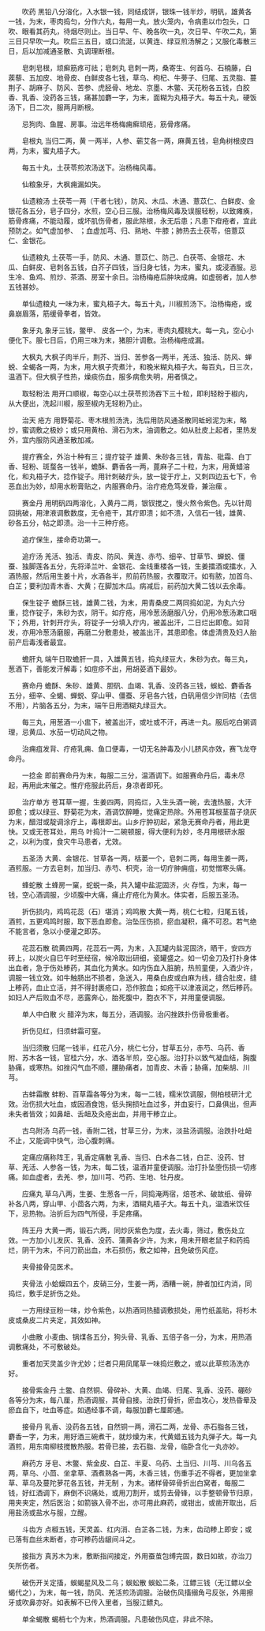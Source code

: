 <!-- { "loadSidebar": true } -->
　　吹药 黑铅八分溶化，入水银一钱，同结成饼，银珠一钱半炒，明矾，雄黄各一钱，为末，枣肉捣匀，分作六丸，每用一丸，放火笼内，令病患以巾包头，口吹、眼看其药丸，待烟尽则止。当日早、午、晚各吹一丸，次日早、午吹二丸，第三日只早吹一丸。吹后三五日，或口流涎，以黄连、绿豆煎汤解之；又服化毒散三日，后以加减通圣散、丸调理断根。

　　皂刺皂根，顽癣筋疼可祛；皂刺丸 皂刺一两，桑寄生、何首乌、石楠藤，白蒺藜、五加皮、地骨皮、白鲜皮各七钱，草乌、枸杞、牛蒡子、归尾、五灵脂、蔓荆子、胡麻子、防风、苦参、虎胫骨、地龙、京墨、木鳖、天花粉各五钱，白胶香、乳香、没药各三钱，痛甚加麝一字，为末，面糊为丸梧子大。每五十丸，硬饭汤下，日二次，服两月断根。

　　忌狗肉、鱼腥、房事。治远年杨梅痈癣顽疮，筋骨疼痛。

　　皂根丸 当归二两，黄 一两半，人参、蕲艾各一两，麻黄五钱，皂角树根皮四两，为末，蜜丸梧子大。

　　每五十丸，土茯苓煎浓汤送下。治杨梅风毒。

　　仙粮象牙，大枫痈漏如失。

　　仙遗粮汤 土茯苓一两（干者七钱），防风、木瓜、木通、薏苡仁、白鲜皮、金银花各五分，皂子四分，水煎，空心日三服。治杨梅风毒及误服轻粉，以致瘫痪，筋骨疼痛，不能动履，或坏肌伤骨者，服此除根，永无后患；凡患下疳疮者，宜此预防之。如气虚加参、 ；血虚加芎、归、熟地、牛膝；肺热去土茯苓，倍薏苡仁、金银花。

　　仙遗粮丸 土茯苓一手，防风、木通、薏苡仁、防己、白茯苓、金银花、木瓜、白鲜皮、皂刺各五钱，白芥子四钱，当归身七钱，为末，蜜丸，或浸酒服。忌生冷、鱼鸡、煎炒、茶酒、房室十余日。治杨梅疮后肿块成痈。如虚弱者，加人参五钱甚妙。

　　单仙遗粮丸 一味为末，蜜丸梧子大。每五十丸，川椒煎汤下。治杨梅疮，或鼻崩眉落，筋缓骨拳者，皆效。

　　象牙丸 象牙三钱，鳖甲、 皮各一个，为末，枣肉丸樱桃大。每一丸，空心小便化下。服七日后，仍用三味为末，猪胆汁调敷。治杨梅疮成漏。

　　大枫丸 大枫子肉半斤，荆芥、当归、苦参各一两半，羌活、独活、防风、蝉蜕、全蝎各一两，为末，用大枫子壳煮汁，和晚米糊丸梧子大。每百丸，日三次，温酒下。但大枫子性热，燥痰伤血，服多病愈失明，用者慎之。

　　取轻粉法 用开口顺椒，每空心以土茯苓煎汤吞下三十粒，即利轻粉于椒内，从大便出，洗起川椒，服至椒内无轻粉乃止。

　　治天 疮方 用野菊花、枣木根煎汤洗，洗后用防风通圣散同蚯蚓泥为末，略炒，蜜调敷之极妙；或只用黄柏、滑石为末，油调敷之。如从肚皮上起者，里热发外，宜内服防风通圣散加减。

　　提疔赛全，外治十种有三；提疔锭子 雄黄、朱砂各三钱，青盐、砒霜、白丁香、轻粉、斑蝥各一钱半，蟾酥、麝香各一两，蓖麻子二十粒，为末，用黄蜡溶化，和丸梧子大，捻作锭子。用针刺破疔头，放一锭于疔上，又刺四边五七下，令恶血出为妙，却用水粉膏贴之，内服赛命丹。治疔疮危笃发昏，兼治瘰 。

　　赛金丹 用明矾四两溶化，入黄丹二两，银钗搅之，慢火熬令紫色。先以针周回挑破，用津液调敷数度，无令疮干，其疔即溃；如不溃，入信石一钱，雄黄、 砂各五分，帖之即溃。治一十三种疔疮。

　　追疔保生，接命奇功第一。

　　追疔汤 羌活、独活、青皮、防风、黄连、赤芍、细辛、甘草节、蝉蜕、僵蚕、独脚莲各五分，先将泽兰叶、金银花、金线重楼各一钱，生姜擂酒或擂水，入酒热服，然后用生姜十片，水酒各半，煎前药热服，衣覆取汗。如有脓，加首乌、白芷；要利加青木香、大黄；在脚加木瓜。病减后，前药加大黄二钱以去余毒。

　　保生锭子 蟾酥三钱，雄黄二钱，为末，用青桑皮二两同捣如泥，为丸六分重，捻作锭子，朱砂为衣，阴干。如疔疮，用冷葱汤磨服八分，仍用冷葱汤漱口咽下；外用，针刺开疔头，将锭子一分填入疔内，被盖出汗，二日烂出即愈。如背发，亦用冷葱汤磨服，再磨二分敷患处，被盖出汗，其患即愈。体虚清贵及妇人胎前产后毒浅者最宜。

　　蟾肝丸 端午日取蟾肝一具，入雄黄五钱，捣丸绿豆大，朱砂为衣。每三丸，葱酒下，善能发汗解毒；如痘疹不出，用胡荽酒下最妙。

　　赛命丹 蟾酥、朱砂、雄黄、胆矾、血竭、乳香、没药各三钱，蜈蚣、麝香各五分，细辛、全蝎、蝉蜕、穿山甲、僵蚕、牙皂各六钱，白矾用信少许同枯（去信不用），片脑各五分，为末，端午日用酒糊丸绿豆大。

　　每三丸，用葱酒一小盅下，被盖出汗，或吐或不汗，再进一丸。服后吃白粥调理，忌黄瓜、水茄一切动风之物。

　　治痈疽发背、疔疮乳痈、鱼口便毒，一切无名肿毒及小儿脐风亦效，赛飞龙夺命丹。

　　一捻金 即前赛命丹为末，每服二三分，温酒调下。如服赛命丹后，毒未尽起，再用此末催之。惟疔疮服此药后，身凉者即死。

　　治疔单方 苍耳草一握，生姜四两，同捣烂，入生头酒一碗，去渣热服，大汗即愈；或以绿豆、野菊花为末，酒调饮醉睡，觉痛定热除。外用苍耳根茎苗子烧灰为末，醋泔或靛调涂疔上，毒根即出。山乡疔肿初起，紧急无赛命丹者，用此更快。又或无苍耳处，用乌 叶捣汁一二碗顿服，得大便利为妙，冬月用根研水服之，以利为度，食灾牛马患者，尤效。

　　五圣汤 大黄、金银花、甘草各一两，栝蒌一个，皂刺二两，每用生姜一两，酒煎服。一方去皂刺，加当归、赤芍、枳壳，治一切疔肿痈疽，初觉憎寒头痛。

　　蜂蛇散 土蜂房一窠，蛇蜕一条，共入罐中盐泥固济，火 存性，为末，每一钱，空心酒调服，少顷腹中大痛，痛止疔疮化为黄水。体实者，后服五圣汤。

　　折伤损内，鸡鸣花蕊（石）堪消；鸡鸣散 大黄一两，桃仁七粒，归尾五钱，酒煎，五更鸡鸣时服，取下恶血即愈。治坠压伤损，瘀血凝积，痛不可忍。若气绝不能言者，急以小便灌之即苏。

　　花蕊石散 硫黄四两，花蕊石一两，为末，入瓦罐内盐泥固济，晒干，安四方砖上，以炭火自巳午时至经宿，候冷取出研细，瓷罐盛之。如一切金刀及打扑身体出血者，急于伤处糁药，其血化为黄水。如内伤血入脏腑，热煎童便，入酒少许，调服一钱立效。如牛触肠出不损者，急送入，用桑白皮或白麻为线，缝合肚皮，缝上糁药，血止立活，并不得封裹疮口，恐作脓血；如疮干以津液润之，然后糁药。如妇人产后败血不尽，恶露奔心，胎死腹中，胞衣不下，并用童便调服。

　　单人中白散 火 醋淬为末，每五分，酒调服。治闪挫跌扑伤骨极重者。

　　折伤见红，归须蚌霜可窒。

　　当归须散 归尾一钱半，红花八分，桃仁七分，甘草五分，赤芍、乌药、香附、苏木各一钱，官桂六分，水、酒各半煎，空心服。治打扑以致气凝血结，胸腹胁痛，或寒热。如挫闪气血不顺，腰胁痛者，加青皮、木香；胁痛，加柴胡、川芎。

　　古蚌霜散 蚌粉、百草霜各等分为末，每一二钱，糯米饮调服，侧柏枝研汁尤效。治伤损大吐血，或因酒食饱，低头掬损吐血过多，并血妄行，口鼻俱出，但声未失者皆效；如鼻衄、舌衄及灸疮出血，并用干糁立止。

　　古乌附汤 乌药一钱，香附二钱，甘草三分，为末，淡盐汤调服。治跌扑吐衄不止，又能调中快气，治心腹刺痛。

　　定痛应痛称阵王，乳香定痛散 乳香、当归、白术各二钱，白芷、没药、甘草、羌活、人参各一钱，为末，每二钱，温酒并童便调服。治打扑坠堕伤损一切疼痛。如血虚者，去羌、参，加川芎、芍药、生地、牡丹皮。

　　应痛丸 草乌八两，生姜、生葱各一斤，同捣淹两宿，焙苍术、破故纸、骨碎补各八两，穿山甲、小茴各六两，为末，酒糊丸梧子大。每五十丸，温酒米饮任下，忌热物。治折后为四气所侵，手足疼痛。

　　阵王丹 大黄一两，锻石六两，同炒灰紫色为度，去火毒，筛过，敷伤处立效。一方加小儿发灰、乳香、没药、蒲黄各少许，为末，用未开眼老鼠子和药捣烂，阴干为末，不问刀箭出血，木石损伤，敷之如神，且免破伤风症。

　　夹骨接骨见医术。

　　夹骨法 小蛤蟆四五个，皮硝三分，生姜一两，酒糟一碗，肿者加红内消，同捣烂，敷手足折伤之处。

　　一方用绿豆粉一味，炒令紫色，以热酒同热醋调敷损处，用竹纸盖贴，将杉木皮或桑皮二片夹定，其效如神。

　　小曲散 小麦曲、锅煤各五分，狗头骨、乳香、五倍子各一分，为末，用热酒调敷痛处，不可敷破处。

　　重者加天灵盖少许尤妙；烂者只用凤尾草一味捣烂敷之，或以此草煎汤洗亦好。

　　接骨紫金丹 土鳖、自然铜、骨碎补、大黄、血竭、归尾、乳香、没药、硼砂各等分为末，每八厘，热酒调服，其骨自接。治跌打骨折，瘀血攻心，发热昏晕及瘀血自下，吐血等症。如遇经事不调，每服加麝七厘即通。

　　接骨丹 乳香、没药各五钱，自然铜一两，滑石二两，龙骨、赤石脂各三钱，麝香一字，为末，用好酒三碗煮干，就炒燥为末，代黄蜡五钱为丸弹子大。每一丸酒煎，用东南柳枝搅散热服。若骨已接，去石脂、龙骨，临卧含化一丸亦妙。

　　麻药方 牙皂、木鳖、紫金皮、白芷、半夏、乌药、土当归、川芎、川乌各五两，草乌、小茴、坐拿草、酒煮熟各一两，木香三钱，伤重手近不得者，更加坐拿草、草乌及蔓陀萝花各五钱，并无制 ，为末。诸样骨碎骨折出白窝者，每服二钱，好红酒调下，麻倒不识痛处，或用刀割开，或剪去骨锋，以手整顿骨节归原，用夹夹定，然后医治；如箭镞入骨不出，亦可用此麻药，或钳出，或凿开取出，后用盐汤或盐水与服，立醒。

　　斗齿方 点椒五钱，天灵盖、红内消、白芷各二钱，为末，齿动糁上即安；或已落有血丝未断者，亦可糁药齿龈间斗之。

　　接指方 真苏木为末，敷断指间接定，外用蚕茧包缚完固，数日如故，亦治刀矢所伤者。

　　破伤开关定搐，蜈蝎星风及二乌；蜈蚣散 蜈蚣二条，江鳔三钱（无江鳔以全蝎代之），为末，每一钱，防风、羌活煎汤调服。治破伤风搐搦角弓反张，外用擦牙或吹鼻亦好。如表解不已传入里者，当服江鳔丸。

　　单全蝎散 蝎梢七个为末，热酒调服。凡患破伤风症，非此不除。

